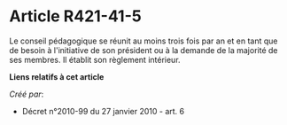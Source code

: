 # Article R421-41-5

Le conseil pédagogique se réunit au moins trois fois par an et en tant que de besoin à l'initiative de son président ou à la
demande de la majorité de ses membres. Il établit son règlement intérieur.

**Liens relatifs à cet article**

_Créé par_:

  - Décret n°2010-99 du 27 janvier 2010 - art. 6
